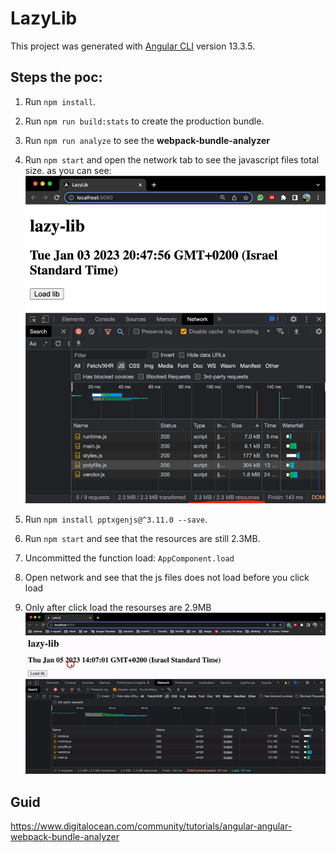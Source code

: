 # LazyLib

This project was generated with [Angular CLI](https://github.com/angular/angular-cli) version 13.3.5.

## Steps the poc:
1) Run `npm install`.
2) Run `npm run build:stats` to create the production bundle. 
3) Run `npm run analyze` to see the **webpack-bundle-analyzer** 
4) Run `npm start` and open the network tab to see the javascript files total size.
as you can see:
![img_1.png](img_1.png)

5) Run `npm install pptxgenjs@^3.11.0 --save`.
6) Run `npm start` and see that the resources are still 2.3MB.
7) Uncommitted the function load: `AppComponent.load`
8) Open network and see that the js files does not load before you click load
9) Only after click load the resourses are 2.9MB
   ![](ezgif-2-208aed9023.gif)


## Guid
https://www.digitalocean.com/community/tutorials/angular-angular-webpack-bundle-analyzer
